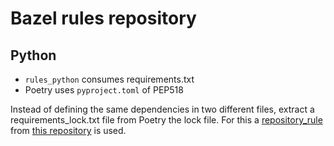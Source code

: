 # Bazel rules repository

## Python
- `rules_python` consumes requirements.txt
- Poetry uses `pyproject.toml` of PEP518

Instead of defining the same dependencies in two different files, extract a requirements_lock.txt file from Poetry the lock file. For this a [repository_rule](https://bazel.build/rules/repository_rules) from [this repository](https://github.com/AndrewGuenther/rules_python_poetry_poc) is used.